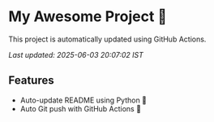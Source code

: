 # My Awesome Project 🚀

This project is automatically updated using GitHub Actions.

_Last updated: 2025-06-03 20:07:02 IST_

## Features
- Auto-update README using Python 🐍
- Auto Git push with GitHub Actions 🤖
